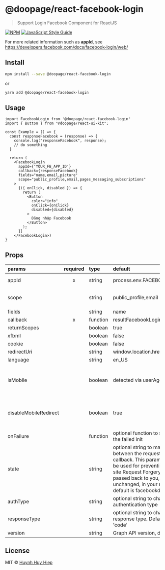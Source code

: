 # @doopage/react-facebook-login

> Support Login Facebook Component for ReactJS

[![NPM](https://img.shields.io/npm/v/@doopage/react-facebook-login.svg)](https://www.npmjs.com/package/@doopage/react-facebook-login) [![JavaScript Style Guide](https://img.shields.io/badge/code_style-standard-brightgreen.svg)](https://standardjs.com)

For more related information such as **appId**, see https://developers.facebook.com/docs/facebook-login/web/
## Install

```bash
npm install --save @doopage/react-facebook-login
```

or

```bash
yarn add @doopage/react-facebook-login
```

## Usage

```tsx
import FacebookLogin from '@doopage/react-facebook-login'
import { Button } from "@doopage/react-ui-kit";

const Example = () => {
  const responseFacebook = (response) => {
    console.log("responseFacebook", response);
    // do something
  }

  return (
    <FacebookLogin
      appId={'YOUR_FB_APP_ID'}
      callback={responseFacebook}
      fields="name,email,picture"
      scope="public_profile,email,pages_messaging_subscriptions"
    >
      {({ onClick, disabled }) => {
        return (
          <Button
            color="info"
            onClick={onClick}
            disabled={disabled}
          >
            Đăng nhập Facebook
          </Button>
        );
      }}
    </FacebookLogin>)
}
```

## Props

|    params    |required|    type           | default |              description                  |
|:------|:-------------------:|:-------------------|:-------------------|:---------------------------------------------------|
|     appId    |x|     string          | process.env.FACEBOOK_APP_ID |                Facebook app id                            |
|     scope    | |     string          |public_profile,email|      public_profile, email, user_birthday           |
|     fields   | |    string          |              name                     |
|   callback   |x|     function        |             resultFacebookLogin                     |
| returnScopes | |     boolean         |                  true                              |
|     xfbml    | |     boolean         |                  false                              |
|    cookie    | |     boolean         |                  false                              |
| redirectUri  | |     string          |               window.location.href  |
|   language   | |     string          |                  en_US                              |
|   isMobile   | |    boolean         |                  detected via userAgent             |use **isMobile** of isreact-device-detect to detect|
| disableMobileRedirect | |    boolean     |                        true                        | set to true for popup authentication on mobile devices |
|   onFailure  | |    function        | optional function to separatere the failed init     |
|   state  | |   string        | optional string to maintain state between the request and callback. This parameter should be used for preventing Cross-site Request Forgery and will be passed back to you, unchanged, in your redirect URI, default is facebookdirect     |
| authType | | string | optional string to change authentication type |
| responseType | | string | optional string to change response type. Default value is 'code' |
| version | | string | Graph API version, default is 9.0 |
## License

MIT © [Huynh Huy Hiep](https://github.com/huynhhuyhiep)
